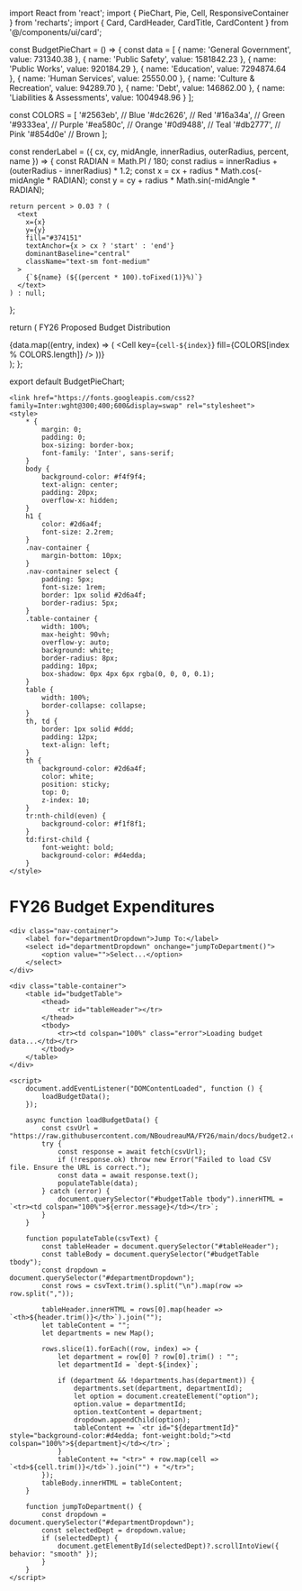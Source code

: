 import React from 'react';
import { PieChart, Pie, Cell, ResponsiveContainer } from 'recharts';
import { Card, CardHeader, CardTitle, CardContent } from '@/components/ui/card';

const BudgetPieChart = () => {
  const data = [ 
    { name: 'General Government', value: 731340.38 }, 
    { name: 'Public Safety', value: 1581842.23 }, 
    { name: 'Public Works', value: 920184.29 }, 
    { name: 'Education', value: 7294874.64 }, 
    { name: 'Human Services', value: 25550.00 }, 
    { name: 'Culture & Recreation', value: 94289.70 }, 
    { name: 'Debt', value: 146862.00 }, 
    { name: 'Liabilities & Assessments', value: 1004948.96 } 
  ];

  const COLORS = [
    '#2563eb', // Blue
    '#dc2626', // Red
    '#16a34a', // Green
    '#9333ea', // Purple
    '#ea580c', // Orange
    '#0d9488', // Teal
    '#db2777', // Pink
    '#854d0e'  // Brown
  ];

  const renderLabel = ({ cx, cy, midAngle, innerRadius, outerRadius, percent, name }) => {
    const RADIAN = Math.PI / 180;
    const radius = innerRadius + (outerRadius - innerRadius) * 1.2;
    const x = cx + radius * Math.cos(-midAngle * RADIAN);
    const y = cy + radius * Math.sin(-midAngle * RADIAN);

    return percent > 0.03 ? (
      <text
        x={x}
        y={y}
        fill="#374151"
        textAnchor={x > cx ? 'start' : 'end'}
        dominantBaseline="central"
        className="text-sm font-medium"
      >
        {`${name} (${(percent * 100).toFixed(1)}%)`}
      </text>
    ) : null;
  };

  return (
    <Card className="w-full">
      <CardHeader>
        <CardTitle>FY26 Proposed Budget Distribution</CardTitle>
      </CardHeader>
      <CardContent>
        <div className="h-96">
          <ResponsiveContainer width="100%" height="100%">
            <PieChart>
              <Pie
                data={data}
                cx="50%"
                cy="50%"
                outerRadius="65%"
                innerRadius="45%"
                dataKey="value"
                labelLine={true}
                label={renderLabel}
              >
                {data.map((entry, index) => (
                  <Cell key={`cell-${index}`} fill={COLORS[index % COLORS.length]} />
                ))}
              </Pie>
            </PieChart>
          </ResponsiveContainer>
        </div>
      </CardContent>
    </Card>
  );
};

export default BudgetPieChart;
    <title>FY26 Budget Expenditures</title>
    
    <link href="https://fonts.googleapis.com/css2?family=Inter:wght@300;400;600&display=swap" rel="stylesheet">
    <style>
        * {
            margin: 0;
            padding: 0;
            box-sizing: border-box;
            font-family: 'Inter', sans-serif;
        }
        body {
            background-color: #f4f9f4;
            text-align: center;
            padding: 20px;
            overflow-x: hidden;
        }
        h1 {
            color: #2d6a4f;
            font-size: 2.2rem;
        }
        .nav-container {
            margin-bottom: 10px;
        }
        .nav-container select {
            padding: 5px;
            font-size: 1rem;
            border: 1px solid #2d6a4f;
            border-radius: 5px;
        }
        .table-container {
            width: 100%;
            max-height: 90vh;
            overflow-y: auto;
            background: white;
            border-radius: 8px;
            padding: 10px;
            box-shadow: 0px 4px 6px rgba(0, 0, 0, 0.1);
        }
        table {
            width: 100%;
            border-collapse: collapse;
        }
        th, td {
            border: 1px solid #ddd;
            padding: 12px;
            text-align: left;
        }
        th {
            background-color: #2d6a4f;
            color: white;
            position: sticky;
            top: 0;
            z-index: 10;
        }
        tr:nth-child(even) {
            background-color: #f1f8f1;
        }
        td:first-child {
            font-weight: bold;
            background-color: #d4edda;
        }
    </style>
</head>
<body>
    <h1>FY26 Budget Expenditures</h1>
    
    <div class="nav-container">
        <label for="departmentDropdown">Jump To:</label>
        <select id="departmentDropdown" onchange="jumpToDepartment()">
            <option value="">Select...</option>
        </select>
    </div>
    
    <div class="table-container">
        <table id="budgetTable">
            <thead>
                <tr id="tableHeader"></tr>
            </thead>
            <tbody>
                <tr><td colspan="100%" class="error">Loading budget data...</td></tr>
            </tbody>
        </table>
    </div>
    
    <script>
        document.addEventListener("DOMContentLoaded", function () {
            loadBudgetData();
        });

        async function loadBudgetData() {
            const csvUrl = "https://raw.githubusercontent.com/NBoudreauMA/FY26/main/docs/budget2.csv";
            try {
                const response = await fetch(csvUrl);
                if (!response.ok) throw new Error("Failed to load CSV file. Ensure the URL is correct.");
                const data = await response.text();
                populateTable(data);
            } catch (error) {
                document.querySelector("#budgetTable tbody").innerHTML = `<tr><td colspan="100%">${error.message}</td></tr>`;
            }
        }

        function populateTable(csvText) {
            const tableHeader = document.querySelector("#tableHeader");
            const tableBody = document.querySelector("#budgetTable tbody");
            const dropdown = document.querySelector("#departmentDropdown");
            const rows = csvText.trim().split("\n").map(row => row.split(","));
            
            tableHeader.innerHTML = rows[0].map(header => `<th>${header.trim()}</th>`).join("");
            let tableContent = "";
            let departments = new Map();
            
            rows.slice(1).forEach((row, index) => {
                let department = row[0] ? row[0].trim() : "";
                let departmentId = `dept-${index}`;
                
                if (department && !departments.has(department)) {
                    departments.set(department, departmentId);
                    let option = document.createElement("option");
                    option.value = departmentId;
                    option.textContent = department;
                    dropdown.appendChild(option);
                    tableContent += `<tr id="${departmentId}" style="background-color:#d4edda; font-weight:bold;"><td colspan="100%">${department}</td></tr>`;
                }
                tableContent += "<tr>" + row.map(cell => `<td>${cell.trim()}</td>`).join("") + "</tr>";
            });
            tableBody.innerHTML = tableContent;
        }
        
        function jumpToDepartment() {
            const dropdown = document.querySelector("#departmentDropdown");
            const selectedDept = dropdown.value;
            if (selectedDept) {
                document.getElementById(selectedDept)?.scrollIntoView({ behavior: "smooth" });
            }
        }
    </script>
</body>
</html>
